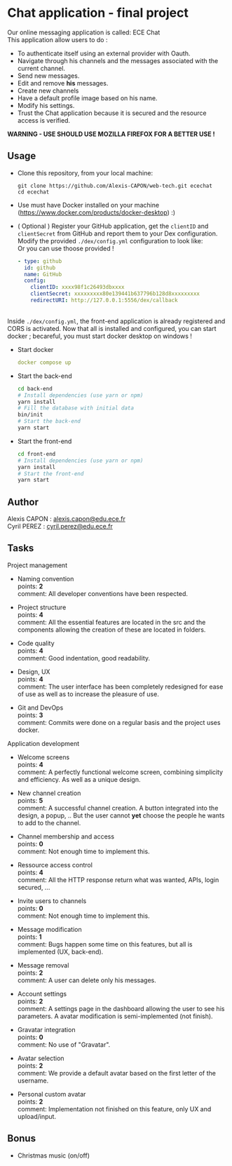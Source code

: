 
# Chat application - final project

Our online messaging application is called: ECE Chat <br/>
This application allow users to do : <br/>

* To authenticate itself using an external provider with Oauth.
* Navigate through his channels and the messages associated with the current channel.
* Send new messages.
* Edit and remove **his** messages.
* Create new channels
* Have a default profile image based on his name.
* Modify his settings.
* Trust the Chat application because it is secured and the resource access is verified.

**WARNING - USE SHOULD USE MOZILLA FIREFOX FOR A BETTER USE !**

## Usage

* Clone this repository, from your local machine:
  ```
  git clone https://github.com/Alexis-CAPON/web-tech.git ecechat
  cd ecechat
  ```
* Use must have Docker installed on your machine (https://www.docker.com/products/docker-desktop) :)

* ( Optional ) Register your GitHub application, get the `clientID` and `clientSecret` from GitHub and report them to your Dex configuration. Modify the provided `./dex/config.yml` configuration to look like:
<br> Or you can use thoose provided !
  ```yaml
  - type: github
    id: github
    name: GitHub
    config:
      clientID: xxxx98f1c26493dbxxxx
      clientSecret: xxxxxxxxx80e139441b637796b128d8xxxxxxxxx
      redirectURI: http://127.0.0.1:5556/dex/callback
  ```

<br> Inside `./dex/config.yml`, the front-end application is already registered and CORS is activated. Now that all is installed and configured, you can start docker ; becareful, you must start docker desktop on windows !

* Start docker 
  ```yaml
  docker compose up
  ```

* Start the back-end
  ```bash
  cd back-end
  # Install dependencies (use yarn or npm)
  yarn install
  # Fill the database with initial data
  bin/init
  # Start the back-end
  yarn start
  ```
* Start the front-end
  ```bash
  cd front-end
  # Install dependencies (use yarn or npm)
  yarn install
  # Start the front-end
  yarn start
  ```

## Author

Alexis CAPON : alexis.capon@edu.ece.fr <br>
Cyril PEREZ : cyril.perez@edu.ece.fr


## Tasks

Project management

* Naming convention   
  points: **2**<br/>
  comment: All developer conventions have been respected.

* Project structure   
  points: **4**<br/>
  comment: All the essential features are located in the src and the components allowing the creation of these are located in folders.

* Code quality   
  points: **4**<br/>
  comment: Good indentation, good readability.

* Design, UX   
  points: **4**<br/>
  comment: The user interface has been completely redesigned for ease of use as well as to increase the pleasure of use.

* Git and DevOps   
  points: **3**<br/>
  comment: Commits were done on a regular basis and the project uses docker.

Application development

* Welcome screens   
  points: **4**<br/>
  comment: A perfectly functional welcome screen, combining simplicity and efficiency. As well as a unique design. 

* New channel creation   
  points: **5**<br/>
  comment: A successful channel creation. A button integrated into the design, a popup, .. But the user cannot **yet** choose the people he wants to add to the channel.

* Channel membership and access<br/>
  points: **0**<br/>
  comment: Not enough time to implement this.

* Ressource access control   
  points: **4**<br/>
  comment: All the HTTP response return what was wanted, APIs, login secured, ...

* Invite users to channels<br/>
  points: **0**<br/>
  comment: Not enough time to implement this.

* Message modification   
  points: **1**<br/>
  comment: Bugs happen some time on this features, but all is implemented (UX, back-end).

* Message removal   
  points: **2**<br/>
  comment: A user can delete only his messages.

* Account settings   
  points: **2**<br/>
  comment: A settings page in the dashboard allowing the user to see his parameters. A avatar modification is semi-implemented (not finish).

* Gravatar integration   
  points: **0**<br/>
  comment: No use of "Gravatar".

* Avatar selection   
  points: **2**<br/>
  comment: We provide a default avatar based on the first letter of the username.

* Personal custom avatar   
  points: **2**<br/>
  comment: Implementation not finished on this feature, only UX and upload/input.

## Bonus

* Christmas music (on/off)